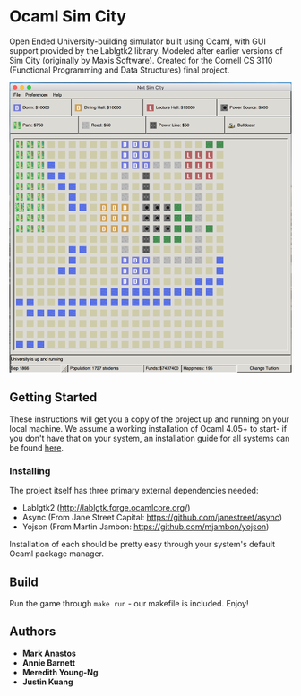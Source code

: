 # Ocaml Sim City

Open Ended University-building simulator built using Ocaml, with GUI support provided by the Lablgtk2 library. Modeled after earlier versions of Sim City (originally by Maxis Software). Created for the Cornell CS 3110 (Functional Programming and Data Structures) final project.

![Game Demo](game_scrnshot.png?raw=true "Game Screenshot")


## Getting Started

These instructions will get you a copy of the project up and running on your local machine. We assume a working installation of Ocaml 4.05+ to start- if you don't have that on your system, an installation guide for all systems can be found [here](https://ocaml.org/docs/install.html).

### Installing

The project itself has three primary external dependencies needed:
* Lablgtk2 (http://lablgtk.forge.ocamlcore.org/)
* Async (From Jane Street Capital: https://github.com/janestreet/async)
* Yojson (From Martin Jambon: https://github.com/mjambon/yojson)

Installation of each should be pretty easy through your system's default Ocaml package manager.

## Build

Run the game through `make run` - our makefile is included. Enjoy!

## Authors

* **Mark Anastos**  
* **Annie Barnett**
* **Meredith Young-Ng**
* **Justin Kuang**
